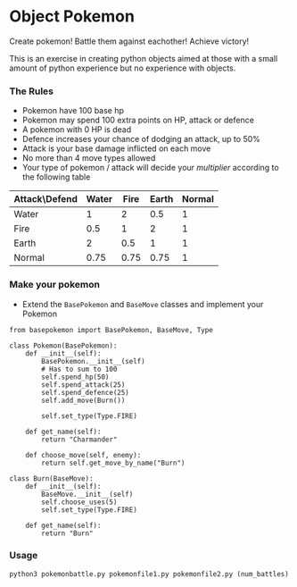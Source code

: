 # Object Pokemon
Create pokemon! Battle them against eachother! Achieve victory!

This is an exercise in creating python objects aimed at those with a small amount of python experience but no experience with objects.

### The Rules
- Pokemon have 100 base hp
- Pokemon may spend 100 extra points on HP, attack or defence
- A pokemon with 0 HP is dead
- Defence increases your chance of dodging an attack, up to 50%
- Attack is your base damage inflicted on each move
- No more than 4 move types allowed
- Your type of pokemon / attack will decide your *multiplier* according to the following table

| Attack\Defend | Water | Fire | Earth | Normal |
|---------------|-------|------|-------|--------|
| Water         | 1     | 2    | 0.5   | 1      |
| Fire          | 0.5   | 1    | 2     | 1      |
| Earth         | 2     | 0.5  | 1     | 1      |
| Normal        | 0.75  | 0.75 | 0.75  | 1      |

### Make your pokemon
- Extend the `BasePokemon` and `BaseMove` classes and implement your Pokemon

```
from basepokemon import BasePokemon, BaseMove, Type

class Pokemon(BasePokemon):
    def __init__(self):
        BasePokemon.__init__(self)
        # Has to sum to 100
        self.spend_hp(50)
        self.spend_attack(25)
        self.spend_defence(25)
        self.add_move(Burn())

        self.set_type(Type.FIRE)

    def get_name(self):
        return "Charmander"

    def choose_move(self, enemy):
        return self.get_move_by_name("Burn")

class Burn(BaseMove):
    def __init__(self):
        BaseMove.__init__(self)
        self.choose_uses(5)
        self.set_type(Type.FIRE)

    def get_name(self):
        return "Burn"
```

### Usage

```
python3 pokemonbattle.py pokemonfile1.py pokemonfile2.py (num_battles)
```
